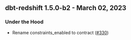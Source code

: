 ## dbt-redshift 1.5.0-b2 - March 02, 2023

### Under the Hood

- Rename constraints_enabled to contract ([#330](https://github.com/dbt-labs/dbt-redshift/issues/330))
